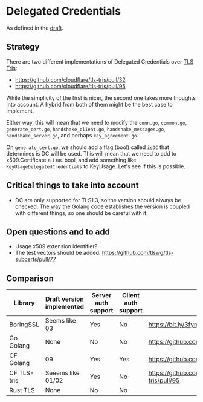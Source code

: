 # Delegated Credentials

As defined in the [draft](https://tools.ietf.org/html/draft-ietf-tls-subcerts-09).

## Strategy

There are two different implementations of Delegated Credentials over [TLS Tris](https://github.com/cloudflare/tls-tris):

* https://github.com/cloudflare/tls-tris/pull/32
* https://github.com/cloudflare/tls-tris/pull/95

While the simplicity of the first is nicer, the second one takes more thoughts
into account. A hybrid from both of them might be the best case to implement.

Either way, this will mean that we need to modify the `conn.go`, `common.go`,
`generate_cert.go`, `handshake_client.go`, `handshake_messages.go`,
`handshake_server.go`, and perhaps `key_agreement.go`.

On `generate_cert.go`, we should add a flag (bool) called `isDC` that determines
is DC will be used. This will mean that we need to add to x509.Certificate a
`isDC` bool, and add something like `KeyUsageDelegatedCredentials` to KeyUsage.
Let's see if this is possible.

## Critical things to take into account

* DC are only supported for TLS1.3, so the version should always be checked.
  The way the Golang code establishes the version is coupled with different
  things, so one should be careful with it.

## Open questions and to add

* Usage x509 extension identifier?
* The test vectors should be added: https://github.com/tlswg/tls-subcerts/pull/77

## Comparison


| Library     | Draft version implemented | Server auth support | Client auth support | Link                                           |
|-------------|---------------------------|---------------------|---------------------|------------------------------------------------|
| BoringSSL   | Seems like 03             |     Yes             |     No              |  https://bit.ly/3fymIdk                        |
| Go Golang   | None                      |     No              |     No              | https://github.com/golang/go/issues/35311      |
| CF Golang   | 09                        |     Yes             |     Yes             | https://github.com/cloudflare/go/issues/26     |
| CF TLS-tris | Seeems like 01/02         |     Yes             |     No              | https://github.com/cloudflare/tls-tris/pull/95 |
| Rust TLS    | None                      |     No              |     No              |                                                |
